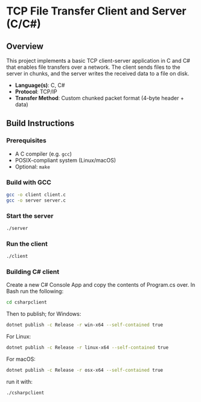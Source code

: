 # TCP File Transfer Client and Server (C/C#)

## Overview

This project implements a basic TCP client-server application in C and C# that enables file transfers over a network. The client sends files to the server in chunks, and the server writes the received data to a file on disk.

- **Language(s)**: C, C#  
- **Protocol**: TCP/IP  
- **Transfer Method**: Custom chunked packet format (4-byte header + data)

## Build Instructions

### Prerequisites

- A C compiler (e.g. `gcc`)
- POSIX-compliant system (Linux/macOS)
- Optional: `make`

### Build with GCC

``` bash
gcc -o client client.c
gcc -o server server.c
```

### Start the server

``` bash
./server
```

### Run the client

``` bash
./client
```

### Building C# client

Create a new C# Console App and copy the contents of Program.cs over. In Bash run the following:

``` bash
cd csharpclient
```

Then to publish;
for Windows:

``` bash
dotnet publish -c Release -r win-x64 --self-contained true
```

For Linux:

``` bash
dotnet publish -c Release -r linux-x64 --self-contained true
```

For macOS:

``` bash
dotnet publish -c Release -r osx-x64 --self-contained true
```

run it with:

``` bash
./csharpclient

